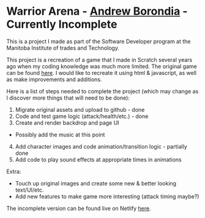 # Warrior Arena - [Andrew Borondia](https://warrior-arena.netlify.app/) - Currently Incomplete

This is a project I made as part of the Software Developer program at the Manitoba Institute of trades and Technology.

This project is a recreation of a game that I made in Scratch several years ago when my coding knowledge was much more limited. The original game can be found [here](https://scratch.mit.edu/projects/72038024/). I would like to recreate it using html & javascript, as well as make improvements and additions.

Here is a list of steps needed to complete the project \(which may change as I discover more things that will need to be done\):

1. Migrate original assets and upload to github - done
2. Code and test game logic \(attack/health/etc.\) - done
3. Create and render backdrop and page UI
  * Possibly add the music at this point
4. Add character images and code animation/transition logic - partially done
5. Add code to play sound effects at appropriate times in animations

Extra:

* Touch up original images and create some new & better looking text/UI/etc.
* Add new features to make game more interesting \(attack timing maybe?\)

The incomplete version can be found live on Netlify [here](https://warrior-arena.netlify.app/).
